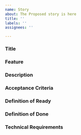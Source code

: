 ```yaml
---
name: Story
about: The Proposed story is here
title: ''
labels: ''
assignees: ''

---
```


### Title

### Feature

### Description

###  Acceptance Criteria

### Definition of Ready

### Definition of Done

### Technical Requirements
